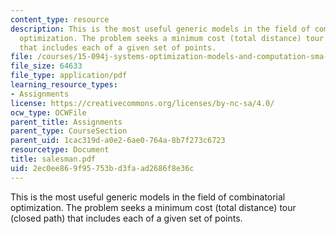 ```yaml
---
content_type: resource
description: This is the most useful generic models in the field of combinatorial
  optimization. The problem seeks a minimum cost (total distance) tour (closed path)
  that includes each of a given set of points.
file: /courses/15-094j-systems-optimization-models-and-computation-sma-5223-spring-2004/2ec0ee869f95753bd3faad2686f8e36c_salesman.pdf
file_size: 64633
file_type: application/pdf
learning_resource_types:
- Assignments
license: https://creativecommons.org/licenses/by-nc-sa/4.0/
ocw_type: OCWFile
parent_title: Assignments
parent_type: CourseSection
parent_uid: 1cac319d-a0e2-6ae0-764a-8b7f273c6723
resourcetype: Document
title: salesman.pdf
uid: 2ec0ee86-9f95-753b-d3fa-ad2686f8e36c
---
```

This is the most useful generic models in the field of combinatorial optimization. The problem seeks a minimum cost (total distance) tour (closed path) that includes each of a given set of points.